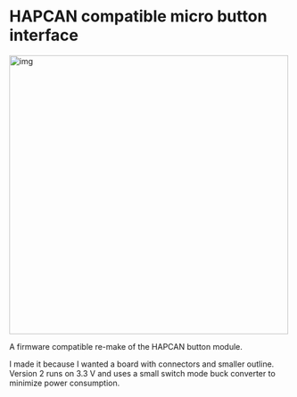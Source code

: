 HAPCAN compatible micro button interface
========================================

<img src="https://github.com/skagmo/hapcan-contribution/blob/master/micro-button/img/v2_small.jpg" alt="img" style="width:500">

A firmware compatible re-make of the HAPCAN button module.

I made it because I wanted a board with connectors and smaller outline. Version 2 runs on 3.3 V and uses a small switch mode buck converter to minimize power consumption.
